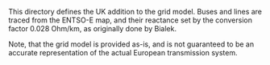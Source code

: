 This directory defines the UK addition to the grid model.
Buses and lines are traced from the ENTSO-E map, and their reactance set by the conversion factor 0.028 Ohm/km, as originally done by Bialek.

Note, that the grid model is provided as-is, and is not guaranteed to be an accurate representation of the actual European transmission system.
